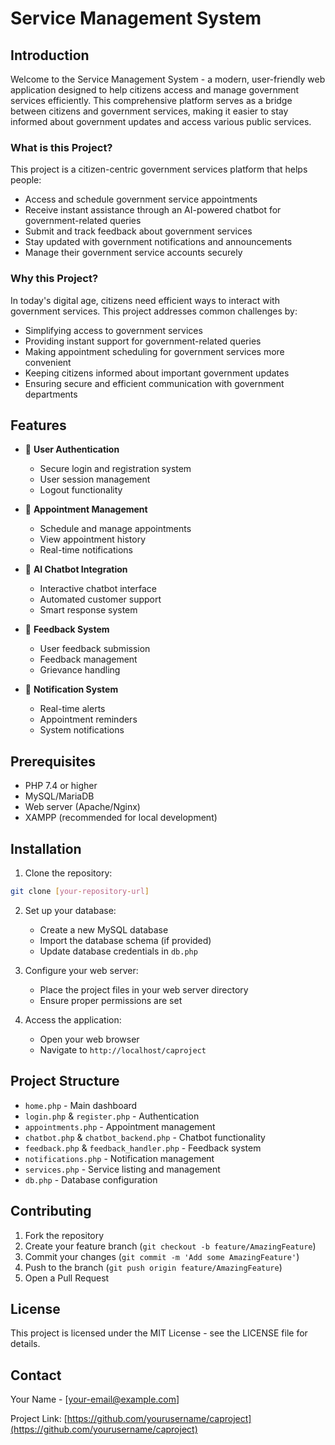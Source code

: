 # Service Management System

## Introduction

Welcome to the Service Management System - a modern, user-friendly web application designed to help citizens access and manage government services efficiently. This comprehensive platform serves as a bridge between citizens and government services, making it easier to stay informed about government updates and access various public services.

### What is this Project?

This project is a citizen-centric government services platform that helps people:
- Access and schedule government service appointments
- Receive instant assistance through an AI-powered chatbot for government-related queries
- Submit and track feedback about government services
- Stay updated with government notifications and announcements
- Manage their government service accounts securely

### Why this Project?

In today's digital age, citizens need efficient ways to interact with government services. This project addresses common challenges by:
- Simplifying access to government services
- Providing instant support for government-related queries
- Making appointment scheduling for government services more convenient
- Keeping citizens informed about important government updates
- Ensuring secure and efficient communication with government departments

## Features

- 🔐 **User Authentication**
  - Secure login and registration system
  - User session management
  - Logout functionality

- 📅 **Appointment Management**
  - Schedule and manage appointments
  - View appointment history
  - Real-time notifications

- 🤖 **AI Chatbot Integration**
  - Interactive chatbot interface
  - Automated customer support
  - Smart response system

- 📝 **Feedback System**
  - User feedback submission
  - Feedback management
  - Grievance handling

- 🔔 **Notification System**
  - Real-time alerts
  - Appointment reminders
  - System notifications

## Prerequisites

- PHP 7.4 or higher
- MySQL/MariaDB
- Web server (Apache/Nginx)
- XAMPP (recommended for local development)

## Installation

1. Clone the repository:
```bash
git clone [your-repository-url]
```

2. Set up your database:
   - Create a new MySQL database
   - Import the database schema (if provided)
   - Update database credentials in `db.php`

3. Configure your web server:
   - Place the project files in your web server directory
   - Ensure proper permissions are set

4. Access the application:
   - Open your web browser
   - Navigate to `http://localhost/caproject`

## Project Structure

- `home.php` - Main dashboard
- `login.php` & `register.php` - Authentication
- `appointments.php` - Appointment management
- `chatbot.php` & `chatbot_backend.php` - Chatbot functionality
- `feedback.php` & `feedback_handler.php` - Feedback system
- `notifications.php` - Notification management
- `services.php` - Service listing and management
- `db.php` - Database configuration

## Contributing

1. Fork the repository
2. Create your feature branch (`git checkout -b feature/AmazingFeature`)
3. Commit your changes (`git commit -m 'Add some AmazingFeature'`)
4. Push to the branch (`git push origin feature/AmazingFeature`)
5. Open a Pull Request

## License

This project is licensed under the MIT License - see the LICENSE file for details.

## Contact

Your Name - [your-email@example.com]

Project Link: [https://github.com/yourusername/caproject](https://github.com/yourusername/caproject) 